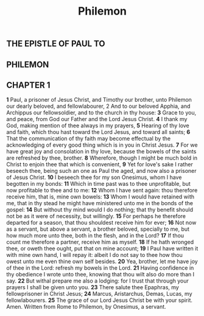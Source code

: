 ﻿---
title: Philemon
weight: 18
---

## THE EPISTLE OF PAUL TO
## PHILEMON


## CHAPTER 1
**1** Paul, a prisoner of Jesus Christ, and Timothy our brother, unto Philemon our dearly beloved, and fellowlabourer, 2 And to our beloved Apphia, and Archippus our fellowsoldier, and to the church in thy house:
**3** Grace to you, and peace, from God our Father and the Lord Jesus Christ.
**4** I thank my God, making mention of thee always in my prayers,
**5** Hearing of thy love and faith, which thou hast toward the Lord Jesus, and toward all saints;
**6** That the communication of thy faith may become effectual by the acknowledging of every good thing which is in you in Christ Jesus.
**7** For we have great joy and consolation in thy love, because the bowels of the saints are refreshed by thee, brother.
**8** Wherefore, though I might be much bold in Christ to enjoin thee that which is convenient,
**9** Yet for love's sake I rather beseech thee, being such an one as Paul the aged, and now also a prisoner of Jesus Christ.
**10** I beseech thee for my son Onesimus, whom I have begotten in my bonds:
**11** Which in time past was to thee unprofitable, but now profitable to thee and to me:
**12** Whom I have sent again: thou therefore receive him, that is, mine own bowels:
**13** Whom I would have retained with me, that in thy stead he might have ministered unto me in the bonds of the gospel:
**14** But without thy mind would I do nothing; that thy benefit should not be as it were of necessity, but willingly.
**15** For perhaps he therefore departed for a season, that thou shouldest receive him for ever;
**16** Not now as a servant, but above a servant, a brother beloved, specially to me, but how much more unto thee, both in the flesh, and in the Lord?
**17** If thou count me therefore a partner, receive him as myself.
**18** If he hath wronged thee, or oweth thee ought, put that on mine account;
**19** I Paul have written it with mine own hand, I will repay it: albeit I do not say to thee how thou owest unto me even thine own self besides.
**20** Yea, brother, let me have joy of thee in the Lord: refresh my bowels in the Lord.
**21** Having confidence in thy obedience I wrote unto thee, knowing that thou wilt also do more than I say.
**22** But withal prepare me also a lodging: for I trust that through your prayers I shall be given unto you.
**23** There salute thee Epaphras, my fellowprisoner in Christ Jesus;
**24** Marcus, Aristarchus, Demas, Lucas, my fellowlabourers.
**25** The grace of our Lord Jesus Christ be with your spirit. Amen.
Written from Rome to Philemon, by Onesimus, a servant.





